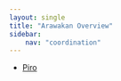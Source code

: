 ```yaml
---
layout: single
title: "Arawakan Overview"
sidebar:
    nav: "coordination"
---
```


- [Piro](/coordination/cfiles/piro.pdf)